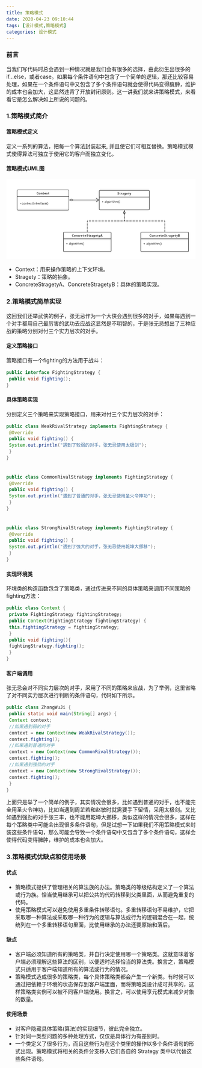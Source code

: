 ```yaml
---
title: 策略模式
date: 2020-04-23 09:10:44
tags: [设计模式,策略模式]
categories: 设计模式
---
```


### **前言**

当我们写代码时总会遇到一种情况就是我们会有很多的选择，由此衍生出很多的if…else，或者case。如果每个条件语句中包含了一个简单的逻辑，那还比较容易处理，如果在一个条件语句中又包含了多个条件语句就会使得代码变得臃肿，维护的成本也会加大，这显然违背了开放封闭原则。这一讲我们就来讲策略模式，来看看它是怎么解决如上所说的问题的。  

<!--more-->

### 1.策略模式简介

#### 策略模式定义

定义一系列的算法，把每一个算法封装起来, 并且使它们可相互替换。策略模式模式使得算法可独立于使用它的客户而独立变化。

#### 策略模式UML图

![](moshicelue/celue.png)

- Context：用来操作策略的上下文环境。
- Stragety：策略的抽象。
- ConcreteStragetyA、ConcreteStragetyB：具体的策略实现。

### 2.策略模式简单实现

这回我们还举武侠的例子，张无忌作为一个大侠会遇到很多的对手，如果每遇到一个对手都用自己最厉害的武功去应战这显然是不明智的，于是张无忌想出了三种应战的策略分别对付三个实力层次的对手。

#### 定义策略接口

策略接口有一个fighting的方法用于战斗：  

```java
public interface FightingStrategy {
 public void fighting();
}
```

#### 具体策略实现

分别定义三个策略来实现策略接口，用来对付三个实力层次的对手：

```java
public class WeakRivalStrategy implements FightingStrategy {
 @Override
 public void fighting() {
 System.out.println("遇到了较弱的对手，张无忌使用太极剑");
 }
}


public class CommonRivalStrategy implements FightingStrategy {
 @Override
 public void fighting() {
 System.out.println("遇到了普通的对手，张无忌使用圣火令神功");
 }
}


public class StrongRivalStrategy implements FightingStrategy {
 @Override
 public void fighting() {
 System.out.println("遇到了强大的对手，张无忌使用乾坤大挪移");
 }
}
```

#### 实现环境类

环境类的构造函数包含了策略类，通过传进来不同的具体策略来调用不同策略的fighting方法：  

```java
public class Context {
 private FightingStrategy fightingStrategy;
 public Context(FightingStrategy fightingStrategy) {
 this.fightingStrategy = fightingStrategy;
 }
 public void fighting(){
 fightingStrategy.fighting();
 }
}
```

#### 客户端调用

张无忌会对不同实力层次的对手，采用了不同的策略来应战，为了举例，这里省略了对不同实力层次进行判断的条件语句，代码如下所示。  

```java
public class ZhangWuJi {
 public static void main(String[] args) {
 Context context;
 //如果遇到弱的对手
 context = new Context(new WeakRivalStrategy());
 context.fighting();
 //如果遇到普通的对手
 context = new Context(new CommonRivalStrategy());
 context.fighting();
 //如果遇到强劲的对手
 context = new Context(new StrongRivalStrategy());
 context.fighting();
 }
}
```

上面只是举了一个简单的例子，其实情况会很多，比如遇到普通的对手，也不能完全用圣火令神功，比如当遇到周芷若和赵敏时就需要手下留情，采用太极剑。又比如遇到强劲的对手张三丰，也不能用乾坤大挪移，类似这样的情况会很多，这样在每个策略类中可能会出现很多条件语句，但是试想一下如果我们不用策略模式来封装这些条件语句，那么可能会导致一个条件语句中又包含了多个条件语句，这样会使得代码变得臃肿，维护的成本也会加大。

### 3.策略模式优缺点和使用场景

#### 优点

- 策略模式提供了管理相关的算法族的办法。策略类的等级结构定义了一个算法或行为族。恰当使用继承可以把公共的代码转移到父类里面，从而避免重复的代码。
- 使用策略模式可以避免使用多重条件转移语句。多重转移语句不易维护，它把采取哪一种算法或采取哪一种行为的逻辑与算法或行为的逻辑混合在一起，统统列在一个多重转移语句里面，比使用继承的办法还要原始和落后。

#### 缺点

- 客户端必须知道所有的策略类，并自行决定使用哪一个策略类。这就意味着客户端必须理解这些算法的区别，以便适时选择恰当的算法类。换言之，策略模式只适用于客户端知道所有的算法或行为的情况。
- 策略模式造成很多的策略类，每个具体策略类都会产生一个新类。有时候可以通过把依赖于环境的状态保存到客户端里面，而将策略类设计成可共享的，这样策略类实例可以被不同客户端使用。换言之，可以使用享元模式来减少对象的数量。

#### 使用场景

- 对客户隐藏具体策略(算法)的实现细节，彼此完全独立。
- 针对同一类型问题的多种处理方式，仅仅是具体行为有差别时。
- 一个类定义了很多行为，而且这些行为在这个类里的操作以多个条件语句的形式出现。策略模式将相关的条件分支移入它们各自的 Strategy 类中以代替这些条件语句。

